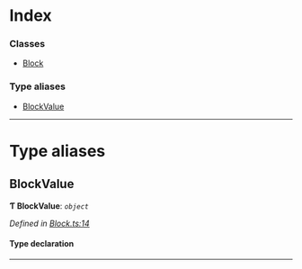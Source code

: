 

# Index

### Classes

* [Block](../classes/_block_.block.md)

### Type aliases

* [BlockValue](_block_.md#blockvalue)

---

# Type aliases

<a id="blockvalue"></a>

##  BlockValue

**Ƭ BlockValue**: *`object`*

*Defined in [Block.ts:14](https://github.com/polkadot-js/api/blob/e9030fa/packages/types/src/Block.ts#L14)*

#### Type declaration

___

